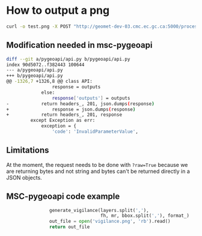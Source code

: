 # How to output a png

```bash
curl -o test.png -X POST "http://geomet-dev-03.cmc.ec.gc.ca:5000/processes/generate-vigilance/jobs?raw=True" -H  "accept: application/json" -H  "Content-Type: application/json" -d "{\"inputs\":[{\"id\":\"layers\",\"value\":\"GEPS.DIAG.24_T8.ERGE15,GEPS.DIAG.24_T8.ERGE20,GEPS.DIAG.24_T8.ERGE25\"},{\"id\":\"forecast-hour\",\"value\":\"2020-07-05T00:00:00Z\"},{\"id\":\"model-run\",\"value\":\"2020-07-03T00:00:00Z\"},{\"id\":\"bbox\",\"value\":\"-158.203125, 83.215693, -44.296875, 36.879621\"},{\"id\":\"format\",\"value\":\"png\"}]}"
```

## Modification needed in msc-pygeoapi

```bash
diff --git a/pygeoapi/api.py b/pygeoapi/api.py
index 90d5072..f382443 100644
--- a/pygeoapi/api.py
+++ b/pygeoapi/api.py
@@ -1326,7 +1326,8 @@ class API:
                 response = outputs
             else:
                 response['outputs'] = outputs
-            return headers_, 201, json.dumps(response)
+                response = json.dumps(response)
+            return headers_, 201, response
         except Exception as err:
             exception = {
                 'code': 'InvalidParameterValue',
```

## Limitations

At the moment, the request needs to be done with `?raw=True` because we are returning bytes and not string and bytes can't be returned directly in a JSON objects.

## MSC-pygeoapi code example

```python
                generate_vigilance(layers.split(','),
                                   fh, mr, bbox.split(','), format_)
                out_file = open('vigilance.png', 'rb').read()
                return out_file
```
